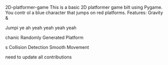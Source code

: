 


     


 2D-platformer-game
This is a basic 2D platformer game 
bilt using Pygame. You contr
ol a blue 
character that jumps on red platforms.
Features: Gravity &amp;

Jumpi
ye ah yeah yeah yeah yeah

chanic Randomly Generated Platform

s Collision Detection  Smooth Movement



need  to update all contributions 



 